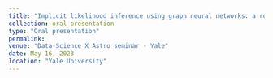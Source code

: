 ```yaml
---
title: "Implicit likelihood inference using graph neural networks: a robust model to constrain 𝛀m"
collection: oral presentation
type: "Oral presentation"
permalink:
venue: "Data-Science X Astro seminar - Yale"
date: May 16, 2023
location: "Yale University"
---
```

